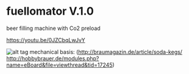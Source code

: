 # fuellomator V.1.0
beer filling machine with Co2 preload

 https://youtu.be/0JZCbqLwJvY 

![alt tag](https://github.com/primsperle/fuellomator/blob/master/Aufbau.jpg)
mechanical basis:
(http://braumagazin.de/article/soda-kegs/  http://hobbybrauer.de/modules.php?name=eBoard&file=viewthread&tid=17245)



